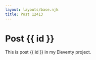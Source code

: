 ```yaml
---
layout: layouts/base.njk
title: Post 12413
---
```


# Post {{ id }}

This is post {{ id }} in my Eleventy project.

